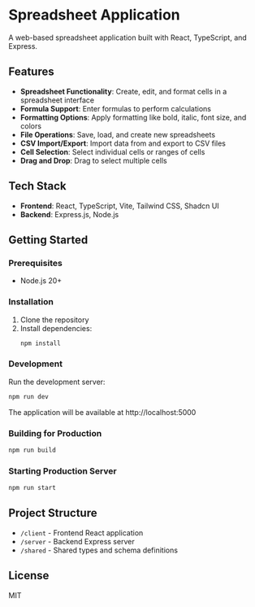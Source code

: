 
# Spreadsheet Application

A web-based spreadsheet application built with React, TypeScript, and Express.

## Features

- **Spreadsheet Functionality**: Create, edit, and format cells in a spreadsheet interface
- **Formula Support**: Enter formulas to perform calculations
- **Formatting Options**: Apply formatting like bold, italic, font size, and colors
- **File Operations**: Save, load, and create new spreadsheets
- **CSV Import/Export**: Import data from and export to CSV files
- **Cell Selection**: Select individual cells or ranges of cells
- **Drag and Drop**: Drag to select multiple cells

## Tech Stack

- **Frontend**: React, TypeScript, Vite, Tailwind CSS, Shadcn UI
- **Backend**: Express.js, Node.js

## Getting Started

### Prerequisites

- Node.js 20+

### Installation

1. Clone the repository
2. Install dependencies:
   ```bash
   npm install
   ```

### Development

Run the development server:

```bash
npm run dev
```

The application will be available at http://localhost:5000

### Building for Production

```bash
npm run build
```

### Starting Production Server

```bash
npm run start
```

## Project Structure

- `/client` - Frontend React application
- `/server` - Backend Express server
- `/shared` - Shared types and schema definitions

## License

MIT
